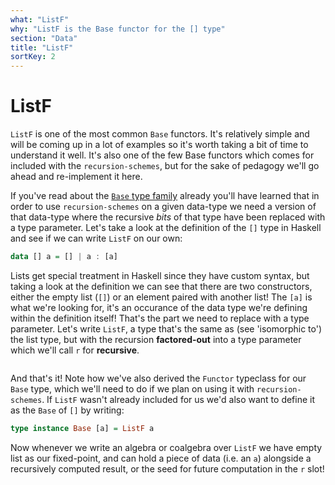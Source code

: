 ```yaml
---
what: "ListF"
why: "ListF is the Base functor for the [] type"
section: "Data"
title: "ListF"
sortKey: 2
---
```


# ListF

`ListF` is one of the most common `Base` functors. It's relatively simple and
will be coming up in a lot of examples so it's worth taking a bit of time to
understand it well. It's also one of the few Base functors which comes for
included with the `recursion-schemes`, but for the sake of pedagogy we'll go
ahead and re-implement it here.

If you've read about the [`Base` type family](/articles/data/base) already
you'll have learned that in order to use `recursion-schemes` on a given
data-type we need a version of that data-type where the recursive *bits* of
that type have been replaced with a type parameter. Let's take a look at the
definition of the `[]` type in Haskell and see if we can write `ListF` on our
own:

```haskell
data [] a = [] | a : [a]
```

Lists get special treatment in Haskell since they have custom syntax, but
taking a look at the definition we can see that there are two constructors,
either the empty list (`[]`) or an element paired with another list! The `[a]`
is what we're looking for, it's an occurance of the data type we're defining
within the definition itself! That's the part we need to replace with a type
parameter. Let's write `ListF`, a type that's the same as (see 'isomorphic to')
the list type, but with the recursion **factored-out** into a type parameter
which we'll call `r` for **recursive**.

```{.haskell include=articles/src/Data/ListF.hs snippet=ListF}
```

And that's it! Note how we've also derived the `Functor` typeclass for our
`Base` type, which we'll need to do if we plan on using it with
`recursion-schemes`. If `ListF` wasn't already included for us we'd also want
to define it as the `Base` of `[]` by writing:

```haskell
type instance Base [a] = ListF a
```

Now whenever we write an algebra or coalgebra over `ListF` we have empty list
as our fixed-point, and can hold a piece of data (i.e. an `a`) alongside a
recursively computed result, or the seed for future computation in the `r`
slot! 
